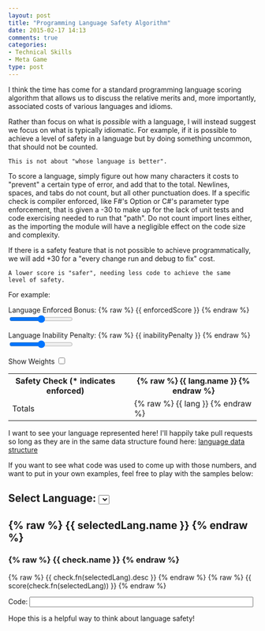 ```yaml
---
layout: post
title: "Programming Language Safety Algorithm"
date: 2015-02-17 14:13
comments: true
categories: 
- Technical Skills
- Meta Game
type: post
---
```


I think the time has come for a standard programming language scoring
algorithm that allows us to discuss the relative merits and, more
importantly, associated costs of various languages and idioms.

Rather than focus on what is _possible_ with a language, I will
instead suggest we focus on what is typically idiomatic. For example,
if it is possible to achieve a level of safety in a language but by
doing something uncommon, that should not be counted. 

    This is not about "whose language is better".

To score a language, simply figure out how many characters it costs to
"prevent" a certain type of error, and add that to the
total. Newlines, spaces, and tabs do not count, but all other
punctuation does. If a specific check is compiler enforced, like F#'s
Option or C#'s parameter type enforcement, that is given a -30 to make
up for the lack of unit tests and code exercising needed to run that
"path". Do not count import lines either, as the importing the module
will have a negligible effect on the code size and complexity.

If there is a safety feature that is not possible to achieve
programmatically, we will add +30 for a "every change run and debug to
fix" cost.

    A lower score is "safer", needing less code to achieve the same
    level of safety.

For example:

<div ng-app="TableApp">
<div ng-controller="TableCtrl">

Language Enforced Bonus:
{% raw %} {{ enforcedScore }} {% endraw %}
<input ng-model="enforcedScore" type="range" min="0" max="50" />

Language Inability Penalty:
{% raw %} {{ inabilityPenalty }} {% endraw %}
<input ng-model="inabilityPenalty" type="range" min="0" max="50" />

Show Weights <input type="checkbox" ng-model="showWeights" />
<p class="lead">
<table>
<tr>
<th>Safety Check (* indicates enforced)</th>
<th></th>
<th ng-repeat="lang in languages">
{% raw %} {{ lang.name }} {% endraw %}
</th>
</tr>
<tr ng-repeat="check in langChecks" score-row name="check.name" language-fn="check.fn"></tr>
<tr><td>Totals</td>
<td></td>
<td ng-repeat="lang in langTotals">
{% raw %} {{ lang }} {% endraw %}
</td>
</tr>
</table>

I want to see your language represented here! I'll happily take
pull requests so long as they are in the same data structure found
here: [language data structure](https://github.com/steveshogren/blog-source/blob/22f907bb2d43b1edf7ca8807c32bb4542c887d93/source/javascripts/sliders.js#L97-L158)

If you want to see what code was used to come up with those numbers,
and want to put in your own examples, feel free to play with the
samples below:

<h2>Select Language:
<select ng-options="lang.name for lang in languages" ng-model="selectedLang"></select>
</h2>
<h2>{% raw %} {{ selectedLang.name }} {% endraw %}</h2>
<div ng-repeat="check in langChecks">
<h3>{% raw %} {{ check.name }} {% endraw %}</h3>
<p>
{% raw %} {{ check.fn(selectedLang).desc }} {% endraw %}
{% raw %} {{ score(check.fn(selectedLang)) }} {% endraw %}

<div>
Code: <input type="text" style="width:90%;" ng-model="check.fn(selectedLang).rawCode" />
</div>
</p>
</div>

Hope this is a helpful way to think about language safety!
